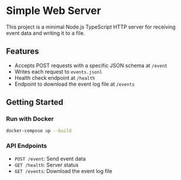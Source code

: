 # Simple Web Server

This project is a minimal Node.js TypeScript HTTP server for receiving event data and writing it to a file.

## Features

- Accepts POST requests with a specific JSON schema at `/event`
- Writes each request to `events.jsonl`
- Health check endpoint at `/health`
- Endpoint to download the event log file at `/events`

## Getting Started

### Run with Docker

```bash
docker-compose up --build
```

### API Endpoints

- `POST /event`: Send event data
- `GET /health`: Server status
- `GET /events`: Download the event log file

